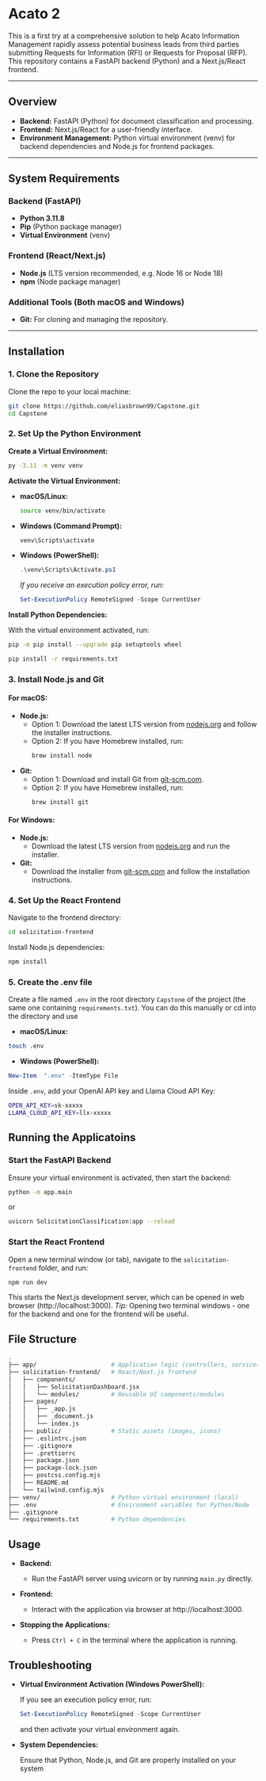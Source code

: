# Acato 2

This is a first try at a comprehensive solution to help Acato Information Management rapidly assess potential business leads from third parties submitting Requests for Information (RFI) or Requests for Proposal (RFP). This repository contains a FastAPI backend (Python) and a Next.js/React frontend.

---

## Overview

- **Backend:** FastAPI (Python) for document classification and processing.
- **Frontend:** Next.js/React for a user-friendly interface.
- **Environment Management:** Python virtual environment (venv) for backend dependencies and Node.js for frontend packages.

---

## System Requirements

### Backend (FastAPI)
- **Python 3.11.8**
- **Pip** (Python package manager)
- **Virtual Environment** (venv)

### Frontend (React/Next.js)
- **Node.js** (LTS version recommended, e.g. Node 16 or Node 18)
- **npm** (Node package manager)

### Additional Tools (Both macOS and Windows)
- **Git:** For cloning and managing the repository.

---

## Installation

### 1. Clone the Repository

Clone the repo to your local machine:

```bash
git clone https://github.com/eliasbrown99/Capstone.git
cd Capstone
```
### 2. Set Up the Python Environment

__Create a Virtual Environment:__

```bash
py -3.11 -m venv venv
```
__Activate the Virtual Environment:__

* __macOS/Linux:__
  ```bash
  source venv/bin/activate
  ```

* __Windows (Command Prompt):__
  ```cmd
  venv\Scripts\activate
  ```
* __Windows (PowerShell):__
  ```powershell
  .\venv\Scripts\Activate.ps1
  ```
  *If you receive an execution policy error, run:*
  ```powershell
  Set-ExecutionPolicy RemoteSigned -Scope CurrentUser
  ```
__Install Python Dependencies:__

With the virtual environment activated, run:

```bash
pip -m pip install --upgrade pip setuptools wheel
```
```bash
pip install -r requirements.txt
```

### 3. Install Node.js and Git

#### For macOS:
- **Node.js:**  
  - Option 1: Download the latest LTS version from [nodejs.org](https://nodejs.org/) and follow the installer instructions.  
  - Option 2: If you have Homebrew installed, run:
    ```bash
    brew install node
    ```
- **Git:**  
  - Option 1: Download and install Git from [git-scm.com](https://git-scm.com/).  
  - Option 2: If you have Homebrew installed, run:
    ```bash
    brew install git
    ```

#### For Windows:
- **Node.js:**  
  - Download the latest LTS version from [nodejs.org](https://nodejs.org/) and run the installer.
- **Git:**  
  - Download the installer from [git-scm.com](https://git-scm.com/download/win) and follow the installation instructions.




### 4. Set Up the React Frontend
Navigate to the frontend directory:
```bash
cd solicitation-frontend
```
Install Node.js dependencies:
```bash
npm install
```
### 5. Create the .env file

Create a file named ```.env``` in the root directory ```Capstone``` of the project (the same one containing ```requirements.txt```). You can do this manually or cd into the directory and use 
* __macOS/Linux:__
```bash
touch .env
```
* __Windows (PowerShell):__
```powershell
New-Item  ".env" -ItemType File
```
Inside ```.env```, add your OpenAI API key and Llama Cloud API Key:

```bash
OPEN_API_KEY=sk-xxxxx
LLAMA_CLOUD_API_KEY=llx-xxxxx
```

## Running the Applicatoins
### Start the FastAPI Backend
Ensure your virtual environment is activated, then start the backend:
```bash
python -m app.main
```
or
```bash
uvicorn SolicitationClassification:app --reload
```
### Start the React Frontend
Open a new terminal window (or tab), navigate to the ```solicitation-frontend``` folder,
and run:
```bash
npm run dev
```
This starts the Next.js development server, which can be opened in web browser (http://localhost:3000).
_Tip:_ Opening two terminal windows - one for the backend and one for the frontend will be useful.

## File Structure
```bash
.
├── app/                     # Application logic (controllers, services)
├── solicitation-frontend/   # React/Next.js frontend
│   ├── components/
│   │   ├── SolicitationDashboard.jsx
│   │   └── modules/         # Reusable UI components/modules
│   ├── pages/
│   │   ├── _app.js
│   │   ├── _document.js
│   │   └── index.js
│   ├── public/              # Static assets (images, icons)
│   ├── .eslintrc.json
│   ├── .gitignore
│   ├── .prettierrc
│   ├── package.json
│   ├── package-lock.json
│   ├── postcss.config.mjs
│   ├── README.md
│   └── tailwind.config.mjs
├── venv/                    # Python virtual environment (local)
├── .env                     # Environment variables for Python/Node
├── .gitignore
└── requirements.txt         # Python dependencies
```
## Usage
* __Backend:__
  * Run the FastAPI server using uvicorn or by running ```main.py``` directly.

* __Frontend:__
  * Interact with the application via browser at http://localhost:3000.

* __Stopping the Applications:__
  * Press ```Ctrl + C``` in the terminal where the application is running.

## Troubleshooting

* __Virtual Environment Activation (Windows PowerShell):__

    If you see an execution policy error, run:
    ```powershell
    Set-ExecutionPolicy RemoteSigned -Scope CurrentUser
    ```
    and then activate your virtual environment again.
    
* __System Dependencies:__

    Ensure that Python, Node.js, and Git are properly installed on your system

